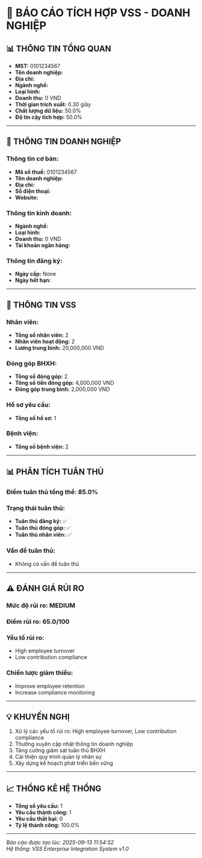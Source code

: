 # 🏢 **BÁO CÁO TÍCH HỢP VSS - DOANH NGHIỆP**

## 📊 **THÔNG TIN TỔNG QUAN**

- **MST:** 0101234567
- **Tên doanh nghiệp:** 
- **Địa chỉ:** 
- **Ngành nghề:** 
- **Loại hình:** 
- **Doanh thu:** 0 VND
- **Thời gian trích xuất:** 0.30 giây
- **Chất lượng dữ liệu:** 50.0%
- **Độ tin cậy tích hợp:** 50.0%

---

## 🏢 **THÔNG TIN DOANH NGHIỆP**

### **Thông tin cơ bản:**
- **Mã số thuế:** 0101234567
- **Tên doanh nghiệp:** 
- **Địa chỉ:** 
- **Số điện thoại:** 
- **Website:** 

### **Thông tin kinh doanh:**
- **Ngành nghề:** 
- **Loại hình:** 
- **Doanh thu:** 0 VND
- **Tài khoản ngân hàng:** 

### **Thông tin đăng ký:**
- **Ngày cấp:** None
- **Ngày hết hạn:** 

---

## 👥 **THÔNG TIN VSS**

### **Nhân viên:**
- **Tổng số nhân viên:** 2
- **Nhân viên hoạt động:** 2
- **Lương trung bình:** 20,000,000 VND

### **Đóng góp BHXH:**
- **Tổng số đóng góp:** 2
- **Tổng số tiền đóng góp:** 4,000,000 VND
- **Đóng góp trung bình:** 2,000,000 VND

### **Hồ sơ yêu cầu:**
- **Tổng số hồ sơ:** 1

### **Bệnh viện:**
- **Tổng số bệnh viện:** 2

---

## 📊 **PHÂN TÍCH TUÂN THỦ**

### **Điểm tuân thủ tổng thể:** 85.0%

### **Trạng thái tuân thủ:**
- **Tuân thủ đăng ký:** ✅
- **Tuân thủ đóng góp:** ✅
- **Tuân thủ nhân viên:** ✅

### **Vấn đề tuân thủ:**
- Không có vấn đề tuân thủ

---

## ⚠️ **ĐÁNH GIÁ RỦI RO**

### **Mức độ rủi ro:** MEDIUM
### **Điểm rủi ro:** 65.0/100

### **Yếu tố rủi ro:**
- High employee turnover
- Low contribution compliance

### **Chiến lược giảm thiểu:**
- Improve employee retention
- Increase compliance monitoring

---

## 💡 **KHUYẾN NGHỊ**

1. Xử lý các yếu tố rủi ro: High employee turnover, Low contribution compliance
2. Thường xuyên cập nhật thông tin doanh nghiệp
3. Tăng cường giám sát tuân thủ BHXH
4. Cải thiện quy trình quản lý nhân sự
5. Xây dựng kế hoạch phát triển bền vững

---

## 📈 **THỐNG KÊ HỆ THỐNG**

- **Tổng số yêu cầu:** 1
- **Yêu cầu thành công:** 1
- **Yêu cầu thất bại:** 0
- **Tỷ lệ thành công:** 100.0%

---

*Báo cáo được tạo lúc: 2025-09-13 11:54:52*  
*Hệ thống: VSS Enterprise Integration System v1.0*
